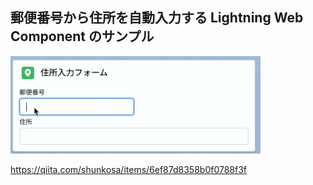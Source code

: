 ## 郵便番号から住所を自動入力する Lightning Web Component のサンプル
<img src="img/screenshot.gif" width="400" />

https://qiita.com/shunkosa/items/6ef87d8358b0f0788f3f